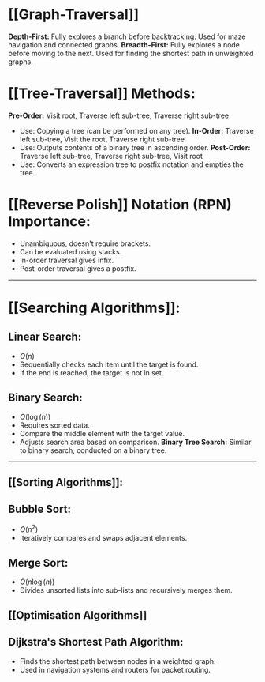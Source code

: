 # **[[Graph-Traversal]]**
**Depth-First:** Fully explores a branch before backtracking. Used for maze navigation and connected graphs.
**Breadth-First:** Fully explores a node before moving to the next. Used for finding the shortest path in unweighted graphs.
# **[[Tree-Traversal]] Methods:**
**Pre-Order:** Visit root, Traverse left sub-tree, Traverse right sub-tree
- Use:  Copying a tree (can be performed on any tree).
**In-Order:** Traverse left sub-tree, Visit the root, Traverse right sub-tree
- Use: Outputs contents of a binary tree in ascending order.
**Post-Order:** Traverse left sub-tree, Traverse right sub-tree, Visit root
- Use: Converts an expression tree to postfix notation and empties the tree.
# **[[Reverse Polish]] Notation (RPN) Importance:**
- Unambiguous, doesn't require brackets.
- Can be evaluated using stacks.
- In-order traversal gives infix.
- Post-order traversal gives a postfix.
---
# **[[Searching Algorithms]]:**
## **Linear Search:**
- $O(n)$
- Sequentially checks each item until the target is found.
- If the end is reached, the target is not in set.
## **Binary Search:**
- $O(\log (n))$
- Requires sorted data.
- Compare the middle element with the target value.
- Adjusts search area based on comparison.
**Binary Tree Search:** Similar to binary search, conducted on a binary tree.
---
## **[[Sorting Algorithms]]:**
## **Bubble Sort:**
- $O(n^2)$
- Iteratively compares and swaps adjacent elements.
## **Merge Sort:**
- $O(n\log(n))$
- Divides unsorted lists into sub-lists and recursively merges them.
## **[[Optimisation Algorithms]]**
## **Dijkstra's Shortest Path Algorithm:**
- Finds the shortest path between nodes in a weighted graph.
- Used in navigation systems and routers for packet routing.